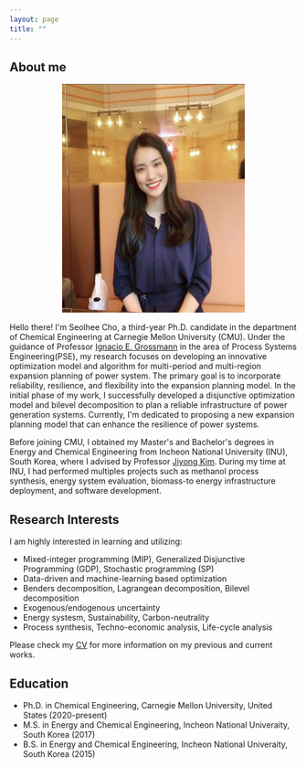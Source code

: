 ```yaml
---
layout: page
title: ""
---
```


## About me

<div align="center">
 <img width="320" height="400" src="/assets/img/photo.jpg"/>
</div>

Hello there! I'm Seolhee Cho, a third-year Ph.D. candidate in the department of Chemical Engineering at Carnegie Mellon University (CMU). Under the guidance of Professor [Ignacio E. Grossmann](http://egon.cheme.cmu.edu/) in the area of Process Systems Engineering(PSE), my research focuses on developing an innovative optimization model and algorithm for multi-period and multi-region expansion planning of power system. The primary goal is to incorporate reliability, resilience, and flexibility into the expansion planning model. In the initial phase of my work, I successfully developed a disjunctive optimization model and bilevel decomposition to plan a reliable infrastructure of power generation systems. Currently, I'm dedicated to proposing a new expansion planning model that can enhance the resilience of power systems.

Before joining CMU, I obtained my Master's and Bachelor's degrees in Energy and Chemical Engineering from Incheon National University (INU), South Korea, where I advised by Professor [Jiyong Kim](https://jkimlab.wixsite.com/ipse). During my time at INU, I had performed multiples projects such as methanol process synthesis, energy system evaluation, biomass-to energy infrastructure deployment, and software development. 


## Research Interests
I am highly interested in learning and utilizing: 
 - Mixed-integer programming (MIP), Generalized Disjunctive Programming (GDP), Stochastic programming (SP)
 - Data-driven and machine-learning based optimization
 - Benders decomposition, Lagrangean decomposition, Bilevel decomposition
 - Exogenous/endogenous uncertainty
 - Energy systesm, Sustainability, Carbon-neutrality
 - Process synthesis, Techno-economic analysis, Life-cycle analysis

Please check my [CV](/cho.pdf) for more information on my previous and current works. 


## Education
 - Ph.D. in Chemical Engineering, Carnegie Mellon University, United States (2020-present)
 - M.S. in Energy and Chemical Engineering, Incheon National Univeraity, South Korea (2017)
 - B.S. in Energy and Chemical Engineering, Incheon National Univeraity, South Korea (2015)
